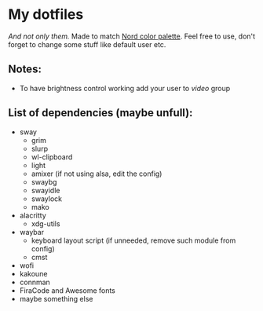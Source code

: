 # My dotfiles
*And not only them.* Made to match [Nord color palette](https://github.com/arcticicestudio/nord). 
Feel free to use, don't forget to change some stuff like default user etc. 
## Notes:
- To have brightness control working add your user to *video* group
## List of dependencies (maybe unfull):
- sway
  - grim
  - slurp
  - wl-clipboard
  - light
  - amixer (if not using alsa, edit the config)
  - swaybg
  - swayidle
  - swaylock
  - mako
- alacritty
  - xdg-utils
- waybar
  - keyboard layout script (if unneeded, remove such module from config)
  - cmst
- wofi
- kakoune
- connman
- FiraCode and Awesome fonts
- maybe something else

